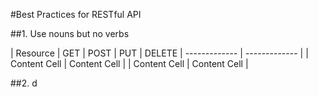 #Best Practices for RESTful API

##1. Use nouns but no verbs

| Resource  | GET | POST | PUT | DELETE
| ------------- | ------------- |
| Content Cell  | Content Cell  |
| Content Cell  | Content Cell  |

##2. 
d
